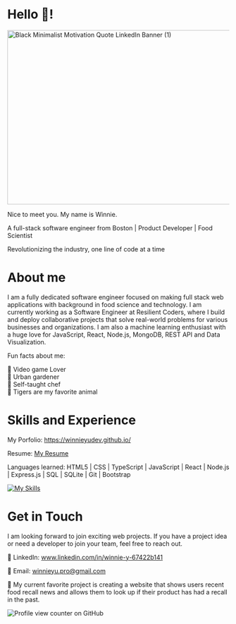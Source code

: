# Hello 👋! 
<img width="1584" height="396" alt="Black Minimalist Motivation Quote LinkedIn Banner (1)" src="https://github.com/user-attachments/assets/5825389f-d845-403b-9a85-dcdad575d852" />

Nice to meet you. My name is Winnie. 

A full-stack software engineer from Boston | Product Developer | Food Scientist 

Revolutionizing the industry, one line of code at a time

# About me

I am a fully dedicated software engineer focused on making full stack web applications with background in food science and technology. I am currently working as a Software Engineer at Resilient Coders, where I build and deploy collaborative projects that solve real-world problems for various businesses and organizations. I am also a machine learning enthusiast with a huge love for JavaScript, React, Node.js, MongoDB, REST API and Data Visualization.

Fun facts about me:

👾 Video game Lover \
🌱 Urban gardener \
🍲 Self-taught chef \
🐯 Tigers are my favorite animal 

# Skills and Experience

My Porfolio: https://winnieyudev.github.io/

Resume: [My Resume](https://github.com/user-attachments/files/22551340/SWE.Winnie.Yu.Resume.1.pdf)


Languages learned: HTML5 | CSS | TypeScript | JavaScript | React | Node.js | Express.js | SQL | SQLite | Git | Bootstrap 

[![My Skills](https://skillicons.dev/icons?i=js,html,css,react,vite,nodejs,express,mongo,stackoverflow,vscode,wordpress)](https://skillicons.dev)

# Get in Touch

I am looking forward to join exciting web projects. If you have a project idea or need a developer to join your team, feel free to reach out.

💼 LinkedIn: www.linkedin.com/in/winnie-y-67422b141

📧 Email: winnieyu.pro@gmail.com

💎 My current favorite project is creating a website that shows users recent food recall news and allows them to look up if their product has had a recall in the past.

![Profile view counter on GitHub](https://komarev.com/ghpvc/?username=WinnieYuDev)


